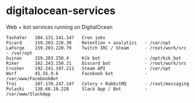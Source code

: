 # digitalocean-services
Web + bot services running on DigitalOcean

    TashaYar   104.131.141.147   Cron jobs
    Picard     159.203.220.30    Retention + analytics   - /var/opt
    LaForge    159.203.220.79    Twitch IRC / Steam      - /root/work/src - /var/opt
    Guinan     159.203.250.4     Kik bot                 - /opt/kik_bot
    Riker      162.243.150.21    Discord bot             - /root/work/src
    Crusher    192.241.197.211   Steam API               - /var/opt
    Worf       45.55.9.6         Facebook bot            - /var/www/FacebookBot
    Troi       107.170.247.147   Celery + RabbitMQ       - /root/messaging
    Pulaski    138.68.10.228     Slack App / Bot         - /var/www/SlackApp
